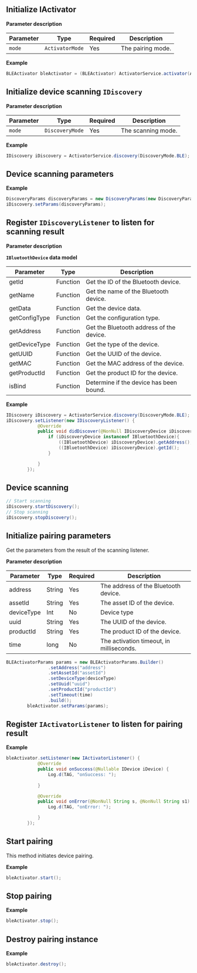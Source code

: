 ## Initialize IActivator

**Parameter description**

| Parameter | Type | Required | Description |
| --- | --- | --- | --- |
| `mode` | `ActivatorMode` | Yes | The pairing mode. |

**Example**

```java
BLEActivator bleActivator = (BLEActivator) ActivatorService.activator(ActivatorMode.BLE);
```

## Initialize device scanning `IDiscovery`

**Parameter description**

| Parameter | Type | Required | Description |
| --- | --- | --- | --- |
| `mode` | `DiscoveryMode` | Yes | The scanning mode. |

**Example**

```java
IDiscovery iDiscovery = ActivatorService.discovery(DiscoveryMode.BLE);
```

## Device scanning parameters

**Example**

```java
DiscoveryParams discoveryParams = new DiscoveryParams(new DiscoveryParams.Builder().setTimeout(600_000));
iDiscovery.setParams(discoveryParams);
```

## Register `IDiscoveryListener` to listen for scanning result

**Parameter description**

**`IBluetoothDevice` data model**

| Parameter | Type | Description |
|-------|------|------|
| getId | Function | Get the ID of the Bluetooth device. |
| getName | Function | Get the name of the Bluetooth device. |
| getData | Function | Get the device data. |
| getConfigType | Function | Get the configuration type. |
| getAddress | Function | Get the Bluetooth address of the device. |
| getDeviceType | Function | Get the type of the device. |
| getUUID | Function | Get the UUID of the device. |
| getMAC | Function | Get the MAC address of the device. |
| getProductId | Function | Get the product ID for the device. |
| isBind | Function | Determine if the device has been bound. |


**Example**

```java
IDiscovery iDiscovery = ActivatorService.discovery(DiscoveryMode.BLE);
iDiscovery.setListener(new IDiscoveryListener() {
            @Override
            public void didDiscover(@NonNull IDiscoveryDevice iDiscoveryDevice) {
                if (iDiscoveryDevice instanceof IBluetoothDevice){
                    ((IBluetoothDevice) iDiscoveryDevice).getAddress();
                    ((IBluetoothDevice) iDiscoveryDevice).getId();
                }

            }
        });
```

## Device scanning

```java
// Start scanning
iDiscovery.startDiscovery();
// Stop scanning
iDiscovery.stopDiscovery();
```

## Initialize pairing parameters

Get the parameters from the result of the scanning listener.

**Parameter description**

| Parameter | Type | Required | Description |
|-------|------|----------|------|
| address | String | Yes | The address of the Bluetooth device. |
| assetId | String | Yes | The asset ID of the device. |
| deviceType | Int | No | Device type |
| uuid | String | Yes | The UUID of the device. |
| productId | String | Yes | The product ID of the device. |
| time | long | No | The activation timeout, in milliseconds. |


```java
BLEActivatorParams params = new BLEActivatorParams.Builder()
                .setAddress("address")
                .setAssetId("assetId")
                .setDeviceType(deviceType)
                .setUuid("uuid")
                .setProductId("productId")
                .setTimeout(time)
                .build();
        bleActivator.setParams(params);
```


## Register `IActivatorListener` to listen for pairing result

**Example**

```java
bleActivator.setListener(new IActivatorListener() {
            @Override
            public void onSuccess(@Nullable IDevice iDevice) {
                Log.d(TAG, "onSuccess: ");
                
            }

            @Override
            public void onError(@NonNull String s, @NonNull String s1) {
                Log.d(TAG, "onError: ");

            }
        });
```

## Start pairing

This method initiates device pairing.

**Example**

```java
bleActivator.start();
```

## Stop pairing

**Example**

```java
bleActivator.stop();
```

## Destroy pairing instance

**Example**

```java
bleActivator.destroy();
```
